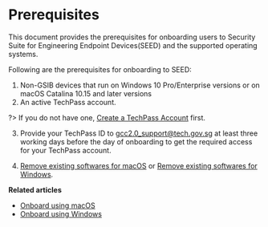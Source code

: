 # Prerequisites

<!--**Objective**:-->
This document provides the prerequisites for onboarding users to Security Suite for Engineering Endpoint Devices(SEED) and the supported operating systems.

<!--?> Note:  You must have email address belonging to the gov.sg domain. For example, *your_name<span>@</span>tech.gov.sg* or *your_name<span>@</span>mof.gov.sg*. Henceforth, this document will refer to this as your WOG ID.-->

<!--**Audience**: Public Officers-->


Following are the prerequisites for onboarding to SEED:

<!--1.  A [WOG account](term-definitions) with [two-factor authentication (2FA)](https://account.activedirectory.windowsazure.com/Proofup.aspx).-->

1. Non-GSIB devices that run on Windows 10 Pro/Enterprise versions or on macOS Catalina 10.15 and later versions
2. An active TechPass account.<!--that is linked to your WOG ID-->

?> If you do not have one, [Create a TechPass Account](https://docs.developer.tech.gov.sg/docs/techpass-documentation/#/onboard) first.

<!--?> Note: If you are public officer, use your WOG account credentials to log in to your TechPass account.-->

3. Provide your TechPass ID <!--(in this case it is your WOG ID)--> to gcc2.0_support@tech.gov.sg at least three working days before the day of onboarding to get the required access for your TechPass account.

4. [Remove existing softwares for macOS](seed-pre-onboarding-clean-up-instructions-for-macos) or [Remove existing softwares for Windows](seed-pre-onboarding-clean-up-instructions-for-windows).

<!--3. [Get your macOS ready for onboarding](seed-pre-onboarding-clean-up-instructions-for-macos) or [Get your Microsoft Windows ready for onboarding](seed-pre-onboarding-clean-up-instructions-for-windows)-->

 <!--Once the GCC2.0 team grants the required access to your TechPass account, proceed to [Onboard using macOS](seed-onboarding-instructions-for-macos) or [Onboard using Windows](seed-onboarding-instructions-windows).-->

**Related articles**
- [Onboard using macOS](seed-onboarding-instructions-for-macos)
- [Onboard using Windows](seed-onboarding-instructions-windows)
